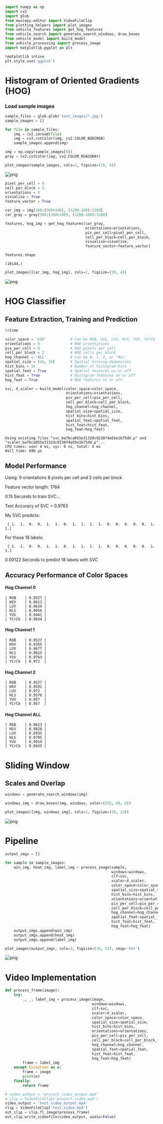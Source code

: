 

```python
import numpy as np
import cv2
import glob
from moviepy.editor import VideoFileClip
from plotting_helpers import plot_images
from vehicle_features import get_hog_features
from vehicle_search import generate_search_windows, draw_boxes
from vehicle_model import build_model
from vehicle_processing import process_image
import matplotlib.pyplot as plt

%matplotlib inline
plt.style.use('ggplot')
```

# Histogram of Oriented Gradients (HOG)

### Load sample images


```python
sample_files = glob.glob('test_images/*.jpg')
sample_images = []

for file in sample_files:
    img = cv2.imread(file)
    img = cv2.cvtColor(img, cv2.COLOR_BGR2RGB)
    sample_images.append(img)

img = np.copy(sample_images[0])
gray = cv2.cvtColor(img, cv2.COLOR_RGB2GRAY)
```


```python
plot_images(sample_images, cols=3, figsize=(10, 4))
```


![png](output_4_0.png)



```python
pixel_per_cell = 8
cell_per_block = 2
orientations = 9
visualise = True
feature_vector = True

car_img = img[360:(360+180), (1280-200):1280]
car_gray = gray[360:(360+180), (1280-200):1280]

features, hog_img = get_hog_features(car_gray, 
                                     orientations=orientations,
                                     pix_per_cell=pixel_per_cell,
                                     cell_per_block=cell_per_block,
                                     visualise=visualise,
                                     feature_vector=feature_vector)
```


```python
features.shape
```




    (18144,)




```python
plot_images([car_img, hog_img], cols=2, figsize=(10, 4))
```


![png](output_7_0.png)


# HOG Classifier

## Feature Extraction, Training and Prediction


```python
%%time

color_space = 'LUV'           # Can be RGB, HSV, LUV, HLS, YUV, YCrCb
orientations = 9              # HOG orientations
pix_per_cell = 8              # HOG pixels per cell
cell_per_block = 2            # HOG cells per block
hog_channel = 'ALL'           # Can be 0, 1, 2, or "ALL"
spatial_size = (16, 16)       # Spatial binning dimensions
hist_bins = 16                # Number of histogram bins
spatial_feat = True           # Spatial features on or off
hist_feat = True              # Histogram features on or off
hog_feat = True               # HOG features on or off

svc, X_scaler = build_model(color_space=color_space,
                            orientations=orientations,
                            pix_per_cell=pix_per_cell,
                            cell_per_block=cell_per_block,
                            hog_channel=hog_channel,
                            spatial_size=spatial_size,
                            hist_bins=hist_bins,
                            spatial_feat=spatial_feat,
                            hist_feat=hist_feat,
                            hog_feat=hog_feat)
```

    Using existing files "svc_ba7bca055e3132dc9238f4a55e1b75dd.p" and "scaler_ba7bca055e3132dc9238f4a55e1b75dd.p"...
    CPU times: user 4 ms, sys: 0 ns, total: 4 ms
    Wall time: 690 µs


## Model Performance

Using: 9 orientations 8 pixels per cell and 2 cells per block

Feature vector length: 1764

0.15 Seconds to train SVC...

Test Accuracy of SVC = 0.9763

My SVC predicts:
```
 [ 1.  1.  0.  0.  1.  1.  0.  1.  1.  1.  1.  0.  0.  0.  0.  0.  1.  1.]
```

For these 18 labels:
```
 [ 1.  1.  0.  0.  1.  1.  0.  1.  1.  1.  1.  0.  0.  0.  0.  0.  1.  1.]
```

0.00122 Seconds to predict 18 labels with SVC


## Accuracy Performance of Color Spaces

#### Hog Channel 0

```
| RGB    | 0.9527 |
| HSV    | 0.9613 |
| LUV    | 0.9634 |
| HLS    | 0.9656 |
| YUV    | 0.9441 |
| YCrCb  | 0.9634 |
```

#### Hog Channel 1

```
| RGB    | 0.9527 |
| HSV    | 0.9355 |
| LUV    | 0.9677 |
| HLS    | 0.9613 |
| YUV    | 0.9763 |
| YCrCb  | 0.972  |
```

#### Hog Channel 2

```
| RGB    | 0.9527 |
| HSV    | 0.9591 |
| LUV    | 0.972  |
| HLS    | 0.9376 |
| YUV    | 0.957  |
| YCrCb  | 0.957  |
```

#### Hog Channel ALL

```
| RGB    | 0.9613 |
| HSV    | 0.9828 |
| LUV    | 0.9935 |
| HLS    | 0.9785 |
| YUV    | 0.9914 |
| YCrCb  | 0.9935 |
```

# Sliding Window

## Scales and Overlap


```python
windows = generate_search_windows(img)
```


```python
windows_img = draw_boxes(img, windows, color=(255, 80, 0))
```


```python
plot_images([img, windows_img], cols=1, figsize=(10, 12))
```


![png](output_19_0.png)


# Pipeline


```python
output_imgs = []

for sample in sample_images:
    win_img, heat_img, label_img = process_image(sample,
                                                 windows=windows,
                                                 clf=svc,
                                                 scaler=X_scaler,
                                                 color_space=color_space,
                                                 spatial_size=spatial_size,
                                                 hist_bins=hist_bins,
                                                 orientations=orientations,
                                                 pix_per_cell=pix_per_cell,
                                                 cell_per_block=cell_per_block,
                                                 hog_channel=hog_channel,
                                                 spatial_feat=spatial_feat,
                                                 hist_feat=hist_feat,
                                                 hog_feat=hog_feat)
    output_imgs.append(win_img)
    output_imgs.append(heat_img)
    output_imgs.append(label_img)
```


```python
plot_images(output_imgs, cols=3, figsize=(10, 12), cmap='hot')
```


![png](output_22_0.png)


# Video Implementation


```python
def process_frame(image):
    try:
        _, _, label_img = process_image(image,
                                        windows=windows,
                                        clf=svc,
                                        scaler=X_scaler,
                                        color_space=color_space,
                                        spatial_size=spatial_size,
                                        hist_bins=hist_bins,
                                        orientations=orientations,
                                        pix_per_cell=pix_per_cell,
                                        cell_per_block=cell_per_block,
                                        hog_channel=hog_channel,
                                        spatial_feat=spatial_feat,
                                        hist_feat=hist_feat,
                                        hog_feat=hog_feat)
        frame = label_img
    except Exception as e:
        frame = image
        print(e)
    finally:
        return frame
```


```python
# video_output = 'project_video_output.mp4'
# clip = VideoFileClip('project_video.mp4')
video_output = 'test_video_output.mp4'
clip = VideoFileClip('test_video.mp4')
out_clip = clip.fl_image(process_frame)
out_clip.write_videofile(video_output, audio=False)
```
